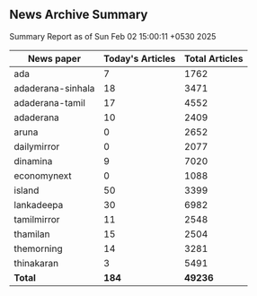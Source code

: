 <!-- @format -->
## News Archive Summary

Summary Report as of Sun Feb 02 15:00:11 +0530 2025

| News paper         | Today's Articles | Total Articles |
|--------------------|------------------|----------------|
| ada               | 7          | 1762        |
| adaderana-sinhala               | 18          | 3471        |
| adaderana-tamil               | 17          | 4552        |
| adaderana               | 10          | 2409        |
| aruna               | 0          | 2652        |
| dailymirror               | 0          | 2077        |
| dinamina               | 9          | 7020        |
| economynext               | 0          | 1088        |
| island               | 50          | 3399        |
| lankadeepa               | 30          | 6982        |
| tamilmirror               | 11          | 2548        |
| thamilan               | 15          | 2504        |
| themorning               | 14          | 3281        |
| thinakaran               | 3          | 5491        |
| **Total**          | **184**      | **49236** |

